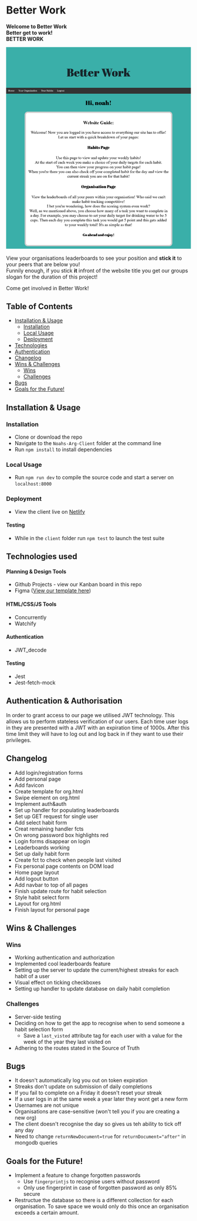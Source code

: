 # Better Work

**Welcome to Better Work**<br/>
**Better get to work!**<br/>
**BETTER WORK**

![Screenshot](client/imgs/screenshot.png)

View your organisations leaderboards to see your position and **stick it** to your peers that are below you! <br/>
Funnily enough, if you stick **it** infront of the website title you get our groups slogan for the duration of this project!

Come get involved in Better Work!

## Table of Contents

- [Installation & Usage](#installation--usage)
  - [Installation](#installation)
  - [Local Usage](#usage)
  - [Deployment](#deployment)
- [Technologies](#technologies)
- [Authentication](#authentication)
- [Changelog](#changelog)
- [Wins & Challenges](#wins--challenges)
  - [Wins](#wins)
  - [Challenges](#challenges)
- [Bugs](#bugs)
- [Goals for the Future!](#goals-for-the-future)

## Installation & Usage

### Installation

- Clone or download the repo
- Navigate to the `Noahs-Arg-Client` folder at the command line
- Run `npm install` to install dependencies

### Local Usage

- Run `npm run dev` to compile the source code and start a server on `localhost:8000`

### Deployment

- View the client live on [Netlify](https://better-work.netlify.app/)

#### Testing

- While in the `client` folder run `npm test` to launch the test suite

## Technologies used

#### Planning & Design Tools

- Github Projects - view our Kanban board in this repo
- Figma ([View our template here](https://www.figma.com/file/0ZiuVJqrR8aZgUNDM9nlTG/Untitled?node-id=7%3A194))

#### HTML/CSS/JS Tools

- Concurrently
- Watchify

#### Authentication

- JWT_decode

#### Testing

- Jest
- Jest-fetch-mock

## Authentication & Authorisation

In order to grant access to our page we utilised JWT technology. This allows us to perform stateless verification of our users. Each time user logs in they are presented with a JWT with an expiration time of 1000s. After this time limit they will have to log out and log back in if they want to use their privileges.

## Changelog

- Add login/registration forms
- Add personal page
- Add favicon
- Create template for org.html
- Swipe element on org.html
- Implement auth&auth
- Set up handler for populating leaderboards
- Set up GET request for single user
- Add select habit form
- Creat remaining handler fcts
- On wrong password box highlights red
- Login forms disappear on login
- Leaderboards working
- Set up daily habit form
- Create fct to check when people last visited
- Fix personal page contents on DOM load
- Home page layout
- Add logout button
- Add navbar to top of all pages
- Finish update route for habit selection
- Style habit select form
- Layout for org.html
- Finish layout for personal page

## Wins & Challenges

### Wins

- Working authentication and authorization
- Implemented cool leaderboards feature
- Setting up the server to update the current/highest streaks for each habit of a user
- Visual effect on ticking checkboxes
- Setting up handler to update database on daily habit completion

### Challenges

- Server-side testing
- Deciding on how to get the app to recognise when to send someone a habit selection form
  - Save a `last_visted` attribute tag for each user with a value for the week of the year they last visited on
- Adhering to the routes stated in the Source of Truth

## Bugs

- It doesn't automatically log you out on token expiration
- Streaks don't update on submission of daily completions
- If you fail to complete on a Friday it doesn't reset your streak
- If a user logs in at the same week a year later they wont get a new form
- Usernames are not unique
- Organisations are case-sensitive (won't tell you if you are creating a new org)
- The client doesn't recognise the day so gives us teh ability to tick off any day
- Need to change `returnNewDocument=true` for `returnDocument="after"` in mongodb queries

## Goals for the Future!

- Implement a feature to change forgotten passwords
  - Use `fingerprintjs` to recognise users without password
  - Only use fingerprint in case of forgotten password as only 85% secure
- Restructue the database so there is a different collection for each organisation. To save space we would only do this once an organisation exceeds a certain amount.
